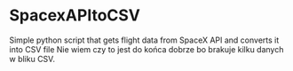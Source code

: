 # SpacexAPItoCSV
Simple python script that gets flight data from SpaceX API and converts it into CSV file
Nie wiem czy to jest do końca dobrze bo brakuje kilku danych w bliku CSV.
